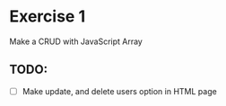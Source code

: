 # Exercise 1

Make a CRUD with JavaScript Array

## TODO:
- [ ] Make update, and delete users option in HTML page